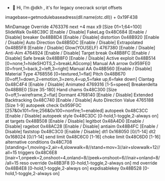 - 👋 Hi, I’m @dkh , it's for legacy onecrack script offsets

imagebase=getmodulebaseadress(dll.name(otc.dll)) + 0x19F438

MinDamage Override 4763376 next +4 max x9 [Size 01=1;64=100]
SlideWalk 0x48C39C [Enable / Disable]
FakeLag 0x48C684 [Enable / Disable]
breaker 0x48B8D4 [Enable / Disable]
distortion 0x48B920 [Enable / Disable]
Auto Direction 0x48B5DC [Enable / Disable]
Extrapolated 0x48B5F8 [Enable / Disable]
Glow(YOUSELF) 4767380 [Enable / Disable]
Anti-Aim 4764924 [Enable / Disable]
Target break 0x48B8FC [Enable / Disable]
Safe break 0x48B8F0 [Enable / Disable]
Active exploit 0x48B514 [0=none,1=hideSHOTS,2=breakLAGcomp]
Manual AA arrow 0x959FE0 [0=front,1=back,2=left,3=right]
Manual AA 0x48B560 [Enable / Disable]
Material Type 4768556 [0=textured,1=flat]
Pitch 0x48B670 [0=off,1=down,2=emotion,3=zero,4=up,5=fake up,6=fake down]
Clantag 0x48C4F4 [Enable / Disable]
Animated 4769316 [1-5=speed]
Breakerdelta 0x48B8E0 [Size 35-180]
Hand chams 0x48C300 [Size 0=off,1=wireframe,2=flat]
Dormant 4768140 [Enable / Disable]
Extended Backtracking 0x48C740 [Enable / Disable]
Auto Direction Value 4765188 [Size 1-9]
autopeek check 0x959F0C [257&0x101=fire;256&0x100=nonfire;1=enabled]
autopeek 0x48C3CC [Enable / Disable]
autopeek style 0x48C3DC [0-hold,1-toggle,2-always on]
at targets 0x48B508 [Enable / Disable]
legitbot 0x48A4D0 [Enable / Disable]
ragebot 0x48AC28 [Enable / Disable]
antiaim 0x48B4FC [Enable / Disable]
faststop 0x48C3C0 [Enable / Disable]
dt1 0x168050 [0//1-14]
dt2 0x168024 [0//1-14]
send limit 0x48C6C0 [1-16]
choke limit 0x48C6D0 [1-16]
alternative conditions 0x48C708 [standing=1,moving=2,air=4,slowwalk=8//stand+mov=3//air+slowwalk=12//all=15
triggers 0x48C6E8 [inair=1,onpeek=2,onshoot=4,onland=8//peek+onshoot=6//inair+onland=8//all=15
reso override 0x48B3F8 [0-hold,1-toggle,2-always on]
md override 0x48B4E8 [0-hold,1-toggle,2-always on]
expdisablekey 0x48B528 [0-hold,1-toggle,2-always on]
